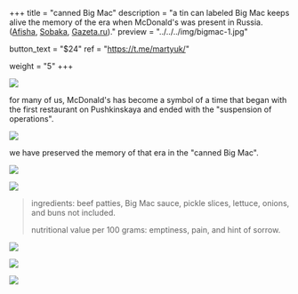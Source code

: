 +++
title = "canned Big Mac"
description = "a tin can labeled Big Mac keeps alive the memory of the era when McDonald's was present in Russia. ([Afisha](https://web.archive.org/web/20220404153238/https://daily.afisha.ru/news/61874-obedinenie-lyubiteli-zakonservirovalo-big-mak-eto-art-proekt-posvyaschennyy-uhodyaschey-epohe/), [Sobaka](https://web.archive.org/web/20220404161043/http://sobaka.ru/entertainment/art/147791), [Gazeta.ru](https://web.archive.org/web/20220405050808/https://www.gazeta.ru/culture/news/2022/04/04/n_17522047.shtml))."
preview = "../../../img/bigmac-1.jpg"

button_text = "$24"
ref = "https://t.me/martyuk/"

weight = "5"
+++

![](../../../img/bigmac-1.jpg)

for many of us, McDonald's has become a symbol of a time that began with the first restaurant on Pushkinskaya and ended with the "suspension of operations".

![](../../../img/bigmac-2.jpg)

we have preserved the memory of that era in the "canned Big Mac".

![](../../../img/bigmac-3.jpg)

![](../../../img/bigmac-4.jpg)

> ingredients: beef patties, Big Mac sauce, pickle slices, lettuce, onions, and buns not included.
>
> nutritional value per 100 grams: emptiness, pain, and hint of sorrow.

![](../../../img/bigmac-5.jpg)

![](../../../img/bigmac-6.jpg)

![](../../../img/bigmac-7.jpg) 
